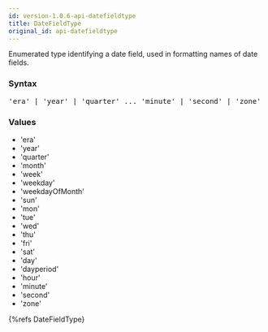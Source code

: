 ```yaml
---
id: version-1.0.6-api-datefieldtype
title: DateFieldType
original_id: api-datefieldtype
---
```


Enumerated type identifying a date field, used in formatting names of date fields.

### Syntax

<pre class="syntax">
'era' | 'year' | 'quarter' ... 'minute' | 'second' | 'zone'
</pre>

### Values
 - 'era'
 - 'year'
 - 'quarter'
 - 'month'
 - 'week'
 - 'weekday'
 - 'weekdayOfMonth'
 - 'sun'
 - 'mon'
 - 'tue'
 - 'wed'
 - 'thu'
 - 'fri'
 - 'sat'
 - 'day'
 - 'dayperiod'
 - 'hour'
 - 'minute'
 - 'second'
 - 'zone'

{%refs DateFieldType}
